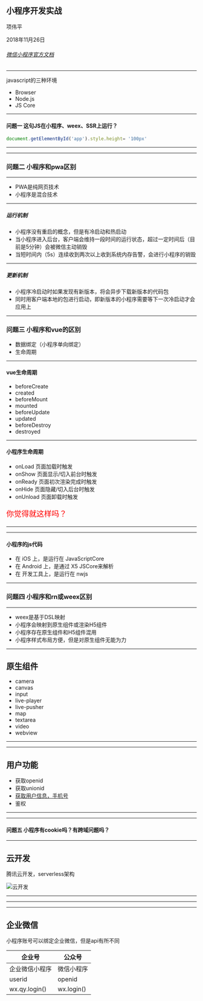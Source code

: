 ## 小程序开发实战

项伟平

2018年11月26日

###### [微信小程序官方文档](https://developers.weixin.qq.com/miniprogram/dev/index.html)

----

javascript的三种环境
- Browser
- Node.js
- JS Core

----

#### 问题一 这句JS在小程序、weex、SSR上运行？

```javascript
document.getElementById('app').style.height= '100px'
```

----

<!-- .slide: data-background-image="https://brandonxiang.github.io/keynote/img/weapp.jpg" data-background-size="contain" -->

----


### 问题二 小程序和pwa区别

----

- PWA是纯网页技术
- 小程序是混合技术

----

##### 运行机制

- 小程序没有重启的概念，但是有冷启动和热启动
- 当小程序进入后台，客户端会维持一段时间的运行状态，超过一定时间后（目前是5分钟）会被微信主动销毁
- 当短时间内（5s）连续收到两次以上收到系统内存告警，会进行小程序的销毁

----

##### 更新机制

- 小程序冷启动时如果发现有新版本，将会异步下载新版本的代码包
- 同时用客户端本地的包进行启动，即新版本的小程序需要等下一次冷启动才会应用上

----

### 问题三 小程序和vue的区别

- 数据绑定（小程序单向绑定）
- 生命周期

----

#### vue生命周期

- beforeCreate
- created
- beforeMount
- mounted
- beforeUpdate
- updated
- beforeDestroy
- destroyed

----

#### 小程序生命周期

- onLoad 页面加载时触发
- onShow 页面显示/切入前台时触发
- onReady 页面初次渲染完成时触发
- onHide 页面隐藏/切入后台时触发
- onUnload 页面卸载时触发

<p style="color: red; font-size: 20px;">你觉得就这样吗？</p>

----

<!-- .slide: data-background="white" data-background-image="https://brandonxiang.github.io/keynote/img/mina-lifecycle.png" data-background-size="contain" -->

----

#### 小程序的js代码

- 在 iOS 上，是运行在 JavaScriptCore 
- 在 Android 上，是通过 X5 JSCore来解析
- 在 开发工具上，是运行在 nwjs

----

### 问题四 小程序和rn或weex区别

----

- weex是基于DSL映射
- 小程序会映射到原生组件或渲染H5组件
- 小程序存在原生组件和H5组件混用
- 小程序样式布局方便，但是对原生组件无能为力

----

## 原生组件

- camera
- canvas
- input
- live-player
- live-pusher
- map
- textarea
- video
- webview

----

<!-- .slide: data-background="white" data-background-image="https://brandonxiang.github.io/keynote/img/weapp-native.png" data-background-size="contain" -->

----

## 用户功能

- 获取openid
- 获取unionid
- [获取用户信息，手机号](https://developers.weixin.qq.com/miniprogram/dev/framework/open-ability/login.html)
- 鉴权

----

<!-- .slide: data-background="white" data-background-image="https://brandonxiang.github.io/keynote/img/unionid.png" data-background-size="contain" -->



----

#### 问题五 小程序有cookie吗？有跨域问题吗？

----

## 云开发

腾讯云开发，serverless架构

![云开发](https://brandonxiang.github.io/keynote/img/cloud-develop.png)

----

<!-- .slide: data-background="white" data-background-image="https://brandonxiang.github.io/keynote/img/serverless.png" data-background-size="contain" -->

----

<!-- .slide:  data-background-image="https://brandonxiang.github.io/keynote/img/faas.png" data-background-size="contain" -->

----

## 企业微信

小程序账号可以绑定企业微信，但是api有所不同

企业号 | 公众号
---- | ----
企业微信小程序 | 微信小程序
userid | openid
wx.qy.login()| wx.login()